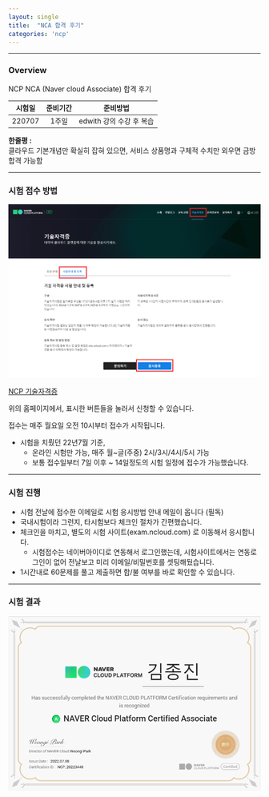 ```yaml
---
layout: single
title:  "NCA 합격 후기"
categories: 'ncp'
---
```


---

### Overview

NCP NCA (Naver cloud Associate) 합격 후기

|시험일|준비기간|준비방법|
|:---:|:---:|:---:|
|220707|1주일|edwith 강의 수강 후 복습|

**한줄평 :**    
클라우드 기본개념만 확실히 잡혀 있으면, 서비스 상품명과 구체적 수치만 외우면 금방 합격 가능함

---

### 시험 접수 방법

![enroll](/assets/images/ncp1.png)

[NCP 기술자격증](https://edu.ncloud.com/certi)

위의 홈페이지에서, 표시한 버튼들을 눌러서 신청할 수 있습니다.    

접수는 매주 월요일 오전 10시부터 접수가 시작됩니다.    

- 시험을 치뤘던 22년7월 기준,
    - 온라인 시험만 가능, 매주 월~글(주중) 2시/3시/4시/5시 가능 
    - 보통 접수일부터 7일 이후 ~ 14일정도의 시험 일정에 접수가 가능했습니다.  

---

### 시험 진행

- 시험 전날에 접수한 이메일로 시험 응시방법 안내 메일이 옵니다 (필독)
- 국내시험이라 그런지, 타시험보다 체크인 절차가 간편했습니다.
- 체크인을 마치고, 별도의 시험 사이트(exam.ncloud.com) 로 이동해서 응시합니다.
    - 시험접수는 네이버아이디로 연동해서 로그인했는데, 시험사이트에서는 연동로그인이 없어 전날보고 미리 이메일/비밀번호를 셋팅해뒀습니다.
- 1시간내로 60문제를 풀고 제출하면 합/불 여부를 바로 확인할 수 있습니다.

---

### 시험 결과

![cert](/assets/images/ncp2.png)